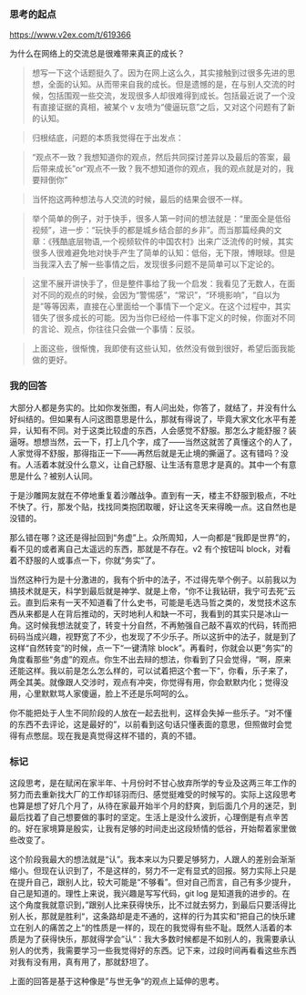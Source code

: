 <h3 id="思考的起点">思考的起点</h3>
<p><a href="https://www.v2ex.com/t/619366">https://www.v2ex.com/t/619366</a></p>
<p>为什么在网络上的交流总是很难带来真正的成长？</p>
<blockquote>
<p>想写一下这个话题挺久了。因为在网上这么久，其实接触到过很多先进的思想，全面的认知。从而带来自我的成长。但是遗憾的是，在与别人交流的时候，包括围观一些交流，发现很多人却很难得到成长。包括最近说了一个没有直接证据的真相，被某个 v 友喷为“傻逼玩意”之后，又对这个问题有了新的认知。</p>
</blockquote>
<blockquote>
<p>归根结底，问题的本质我觉得在于出发点：</p>
</blockquote>
<blockquote>
<p>“观点不一致？我想知道你的观点，然后共同探讨差异以及最后的答案，最后带来成长”or“观点不一致？我不想知道你的观点，我的观点就是对的，我要辩倒你”</p>
</blockquote>
<blockquote>
<p>当怀抱这两种想法与人交流的时候，最后的结果会很不一样。</p>
</blockquote>
<blockquote>
<p>举个简单的例子，对于快手，很多人第一时间的想法就是：“里面全是低俗视频”，进一步：“玩快手的都是城乡结合部的乡非”。而当那篇经典的文章：《残酷底层物语,一个视频软件的中国农村》出来广泛流传的时候，其实很多人很难避免地对快手产生了简单的认知：低俗，无下限，博眼球。但是当我深入去了解一些事情之后，发现很多问题不是简单可以下定论的。</p>
</blockquote>
<blockquote>
<p>这里不展开讲快手了，但是整件事给了我一个启发：我看见了无数人，在面对不同的观点的时候，会因为“警惕感”，“常识”，“环境影响”，“自以为是”等等因素，直接在心里面给一个事情下一个定义。在这个过程中，其实错失了很多成长的可能。因为当你已经给一件事下定义的时候，你面对不同的言论、观点，你往往只会做一个事情：反驳。</p>
</blockquote>
<blockquote>
<p>上面这些，很惭愧，我即使有这些认知，依然没有做到很好，希望后面我能做的更好。</p>
</blockquote>
<h3 id="我的回答">我的回答</h3>
<p>大部分人都是务实的。比如你发张图，有人问出处，你答了，就结了，并没有什么好纠结的。但如果有人问这图意思是什么，那就有得说了，毕竟大家文化水平有差异，认知有不同。对于这类比较虚的东西，人会感觉不舒服。那怎么才能舒服？装逼呀。想想当然，云一下，打上几个字，成了——当然这就苦了真懂这个的人了，人家觉得不舒服，那得指正一下——再然后就是无止境的撕逼了。这有错吗？没有。人活着本就没什么意义，让自己舒服、让生活有意思才是真的。其中一个有意思是什么？被别人认同。</p>
<p>于是沙雕网友就在不停地重复着沙雕战争。直到有一天，楼主不舒服到极点，不吐不快了。行，那发个贴，找找同类抱团取暖，好让这冬天来得晚一点。这自然也是没错的。</p>
<p>那么错在哪？这还是得扯回到“务虚”上。众所周知，人一向都是“我即是世界”的，看不见的或者离自己太遥远的东西，那就是不存在。v2 有个按钮叫 block，对看着不舒服的人或事点一下，你就“务实”了。</p>
<p>当然这种行为是十分激进的，我有个折中的法子，不过得先举个例子。以前我以为搞技术就是天，科学到最后就是神学、就是上帝，“你不让我钻研，我宁可去死”云云。直到后来有一天不知道看了什么史书，可能是毛选马哲之类的，发觉技术这东西从来都是人在背后推动的，天时地利人和缺一不可，我看到的其实只是冰山一角。这时候我想法就变了，转变十分自然，不再勉强自己敲不喜欢的代码，转而把码码当成兴趣，视野宽了不少，也发现了不少乐子。所以这折中的法子，就是到了这样“自然转变”的时候，点一下“一键清除 block”。再看时，你就会以更“务实”的角度看那些“务虚”的观点。你生不出去辩的想法，你看到了只会觉得，“啊，原来还能这样。我以前是怎么怎么样的，可以试着把这个套一下”，你看，乐子来了，两全其美。就像跟人交涉时，观点有冲突，你觉得有用，你会默默内化；觉得没用，心里默默骂人家傻逼，脸上不还是乐呵呵的么。</p>
<p>你不能把处于人生不同阶段的人放在一起去批判，这样会失掉一些乐子。“对不懂的东西不去评论，这是最好的”，以前看到这句话只懂表面的意思，但照做时会觉得有点憋屈。现在我是真觉得这样不错的，真的不错。</p>
<h3 id="标记">标记</h3>
<p>这段思考，是在赋闲在家半年、十月份时不甘心放弃所学的专业及这两三年工作的努力而去重新找大厂的工作却铩羽而归、感觉挺难受的时候写的。实际上这段思考也算是想了好几个月了，从待在家最开始半个月的舒爽，到后面几个月的迷茫，到最后找着了自己想要做的事时的坚定。生活上是没什么波折，心理倒是有点辛苦的。好在家境算是殷实，让我有足够的时间走出这段矫情的低谷，开始帮着家里做些改变了。</p>
<p>这个阶段我最大的想法就是“认”。我本来以为只要足够努力，人跟人的差别会渐渐缩小。但现在认识到了，不是这样的，努力不一定有显式的回报。努力实际上只是在提升自己，跟别人比，较大可能是“不够看”。但对自己而言，自己有多少提升，自己是知道的。理性上来说，我兴趣是写写代码，git log 是知道我的进步的。在这个角度我就意识到，”跟别人比来获得快乐，比不过就去努力，到最后只要活得比别人长，那就是胜利“，这条路却是走不通的，这样的行为其实和”把自己的快乐建立在别人的痛苦之上“的性质是一样的，现在的我觉得有些不耻。既然人活着的本质是为了获得快乐，那就得学会”认“：我大多数时候都是不如别人的，我需要承认别人的优秀，我需要学习一些我觉得好的东西。记下来，过段时间再看看这些东西对我有没有用，真有用了，那就舒坦了。</p>
<p>上面的回答是基于这种像是”与世无争“的观点上延伸的思考。</p>
